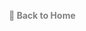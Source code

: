 

<p align="right" >
  <a href="../README.md" style="text-decoration: none; color: gray; font-weight: bold;">
    🔗 Back to Home
  </a>
</p> 
